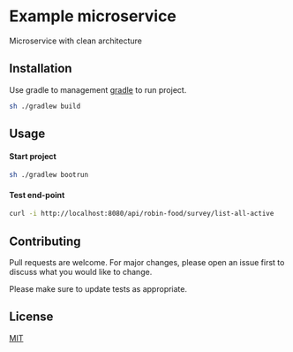 # Example microservice

Microservice with clean architecture

## Installation

Use  gradle to management [gradle](https://docs.gradle.org/current/userguide/userguide.html) to run project.

```bash
sh ./gradlew build
```

## Usage

#### Start project

```bash
sh ./gradlew bootrun  
```

#### Test end-point

```bash
curl -i http://localhost:8080/api/robin-food/survey/list-all-active 
```


## Contributing
Pull requests are welcome. For major changes, please open an issue first to discuss what you would like to change.

Please make sure to update tests as appropriate.

## License
[MIT](https://choosealicense.com/licenses/mit/)